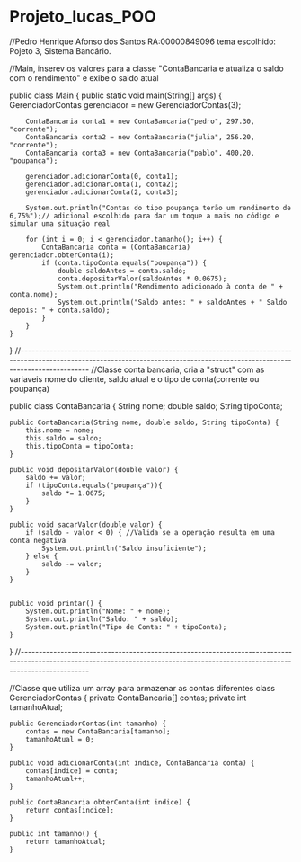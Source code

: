# Projeto_lucas_POO
//Pedro Henrique Afonso dos Santos RA:00000849096
tema escolhido:
Pojeto 3, Sistema Bancário.

//Main, inserev os valores para a classe "ContaBancaria e atualiza o saldo com o rendimento" e exibe o saldo atual

public class Main {
    public static void main(String[] args) {
        GerenciadorContas gerenciador = new GerenciadorContas(3);

        ContaBancaria conta1 = new ContaBancaria("pedro", 297.30, "corrente");
        ContaBancaria conta2 = new ContaBancaria("julia", 256.20, "corrente");
        ContaBancaria conta3 = new ContaBancaria("pablo", 400.20, "poupança");

        gerenciador.adicionarConta(0, conta1);
        gerenciador.adicionarConta(1, conta2);
        gerenciador.adicionarConta(2, conta3);

        System.out.println("Contas do tipo poupança terão um rendimento de 6,75%");// adicional escolhido para dar um toque a mais no código e simular uma situação real

        for (int i = 0; i < gerenciador.tamanho(); i++) {
            ContaBancaria conta = (ContaBancaria) gerenciador.obterConta(i);
            if (conta.tipoConta.equals("poupança")) {
                double saldoAntes = conta.saldo;
                conta.depositarValor(saldoAntes * 0.0675); 
                System.out.println("Rendimento adicionado à conta de " + conta.nome);
                System.out.println("Saldo antes: " + saldoAntes + " Saldo depois: " + conta.saldo);
            }
        }
    }
}
//-------------------------------------------------------------------------------------------------------------------------------------------------------------------------------
//Classe conta bancaria, cria a "struct" com as variaveis nome do cliente, saldo atual e o tipo de conta(corrente ou poupança)

public class ContaBancaria {
    String nome;
    double saldo;
    String tipoConta;

    public ContaBancaria(String nome, double saldo, String tipoConta) {
        this.nome = nome;
        this.saldo = saldo;
        this.tipoConta = tipoConta;
    }

    public void depositarValor(double valor) {
        saldo += valor;
        if (tipoConta.equals("poupança")){
            saldo *= 1.0675;
        }
    }

    public void sacarValor(double valor) {
        if (saldo - valor < 0) { //Valida se a operação resulta em uma conta negativa
            System.out.println("Saldo insuficiente");
        } else {
            saldo -= valor;
        }
    }
    

    public void printar() {
        System.out.println("Nome: " + nome);
        System.out.println("Saldo: " + saldo);
        System.out.println("Tipo de Conta: " + tipoConta);
    }
}
//-------------------------------------------------------------------------------------------------------------------------------------------------------------------------------

//Classe que utiliza um array para armazenar as contas diferentes
class GerenciadorContas {
    private ContaBancaria[] contas;
    private int tamanhoAtual;

    public GerenciadorContas(int tamanho) {
        contas = new ContaBancaria[tamanho];
        tamanhoAtual = 0;
    }

    public void adicionarConta(int indice, ContaBancaria conta) {
        contas[indice] = conta;
        tamanhoAtual++;
    }

    public ContaBancaria obterConta(int indice) {
        return contas[indice];
    }

    public int tamanho() {
        return tamanhoAtual;
    }
